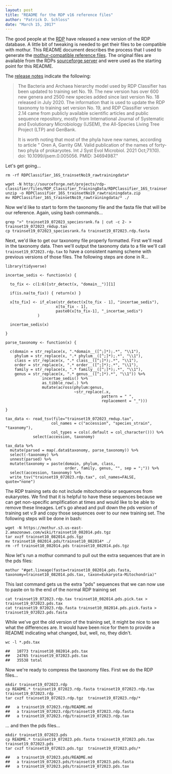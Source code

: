 ```yaml
---
layout: post
title: "README for the RDP v16 reference files"
author: "Patrick D. Schloss"
date: "March 15, 2017"
---
```


The good people at the [RDP](http://rdp.cme.msu.edu) have released a new version of the RDP database. A little bit of tweaking is needed to get their files to be compatible with mothur. This README document describes the process that I used to generate the [mothur-compatible reference files](http://mothur.org/wiki/RDP_reference_files). The original files are available from the RDPs [sourceforge server](http://sourceforge.net/projects/rdp-classifier/files/RDP_Classifier_TrainingData/) and were used as the starting point for this README.

The [release notes](http://rdp.cme.msu.edu/misc/rel10info.jsp#release11_history) indicate the following:

> The Bacteria and Archaea hierarchy model used by RDP Classifier has been updated to training set No. 19. The new version has over 600 new genera and 2500 new species added since last version No. 18 released in July 2020. The information that is used to update the RDP taxonomy to training set version No. 19, and RDP Classifier version 2.14 came from publicly available scientific articles and public sequence repository, mostly from International Journal of Systematic and Evolutionary Microbiology (IJSEM), the All-Species Living Tree Project (LTP) and GenBank.
> 
> It is worth noting that most of the phyla have new names, according to article "
Oren A, Garrity GM. Valid publication of the names of forty-two phyla of prokaryotes. Int J Syst Evol Microbiol. 2021 Oct;71(10). doi: 10.1099/ijsem.0.005056. PMID: 34694987."

Let's get going...

```
rm -rf RDPClassifier_16S_trainsetNo19_rawtrainingdata*

wget -N http://sourceforge.net/projects/rdp-classifier/files/RDP_Classifier_TrainingData/RDPClassifier_16S_trainsetNo19_rawtrainingdata.zip
unzip -o RDPClassifier_16S_trainsetNo19_rawtrainingdata.zip
mv RDPClassifier_16S_trainsetNo19_rawtrainingdata/* ./
```

Now we'd like to start to form the taxonomy file and the fasta file that will be our reference. Again, using bash commands...

```
grep ">" trainset19_072023_speciesrank.fa | cut -c 2- > trainset19_072023_rmdup.tax
cp trainset19_072023_speciesrank.fa trainset19_072023.rdp.fasta
```


Next, we'd like to get our taxonomy file properly formatted. First we'll read in the taxonomy data. Then we'll output the taxonomy data to a file we'll call `trainset19_072023.rdp.tax` to have a consistent naming scheme with previous versions of those files. The following steps are done in R...

```
library(tidyverse)

incertae_sedis <- function(x) {

  to_fix <- c(1:6)[str_detect(x, "domain__")][1]

  if(is.na(to_fix)) { return(x) }

  x[to_fix] <- if_else(str_detect(x[to_fix - 1], "incertae_sedis"),
                      x[to_fix - 1],
                      paste0(x[to_fix-1], "_incertae_sedis")
              )

  incertae_sedis(x)

}

parse_taxonomy <- function(x) {

  c(domain = str_replace(x, ".*domain__([^;]*);.*", "\\1"),
    phylum = str_replace(x, ".* phylum__([^;]*);.*", "\\1"),
    class = str_replace(x, ".* class__([^;]*);.*", "\\1"),
    order = str_replace(x, ".* order__([^;]*);.*", "\\1"),
    family = str_replace(x, ".* family__([^;]*);.*", "\\1"),
    genus = str_replace(x, ".* genus__([^;]*).*", "\\1")) %>%
                incertae_sedis() %>%
                as_tibble_row(.) %>%
                mutate(across(phylum:genus,
                              ~str_replace(.x,
                                          pattern = " ",
                                          replacement = "_")))

}

tax_data <- read_tsv(file="trainset19_072023_rmdup.tax",
                    col_names = c("accession", "species_strain", "taxonomy"),
                    col_types = cols(.default = col_character())) %>%
            select(accession, taxonomy)

tax_data %>%
  mutate(parsed = map(.data$taxonomy, parse_taxonomy)) %>%
  select(-taxonomy) %>%
  unnest(parsed) %>%
  mutate(taxonomy = paste(domain, phylum, class,
                          order, family, genus, "", sep = ";")) %>%
  select(accession, taxonomy) %>%
  write_tsv("trainset19_072023.rdp.tax", col_names=FALSE, quote="none")
```

The RDP training sets do not include mitochondria or sequences from eukaryotes. We find that it is helpful to have these sequences because we can get non-specific amplification at times and would like to be able to remove these lineages. Let's go ahead and pull down the pds version of training set v.9 and copy those sequences over to our new training set. The following steps will be done in bash:

```
wget -N https://mothur.s3.us-east-2.amazonaws.com/wiki/trainset10_082014.pds.tgz
tar xvzf trainset10_082014.pds.tgz
mv trainset10_082014.pds/trainset10_082014* ./
rm -rf trainset10_082014.pds trainset10_082014.pds.tgz
```

Now let's run a mothur command to pull out the extra sequences that are in the pds files:

```
mothur "#get.lineage(fasta=trainset10_082014.pds.fasta, taxonomy=trainset10_082014.pds.tax, taxon=Eukaryota-Mitochondria)"
```

This last command gets us the extra "pds" sequences that we can now use to paste on to the end of the normal RDP training set


```
cat trainset19_072023.rdp.tax trainset10_082014.pds.pick.tax > trainset19_072023.pds.tax
cat trainset19_072023.rdp.fasta trainset10_082014.pds.pick.fasta > trainset19_072023.pds.fasta
```

While we've got the old version of the training set, it might be nice to see what the differences are. It would have been nice for them to provide a README indicating what changed, but, well, no, they didn't.


```
wc -l *.pds.tax
```




```
##   10773 trainset10_082014.pds.tax
##   24765 trainset19_072023.pds.tax
##   35538 total
```

Now we're ready to compress the taxonomy files. First we do the RDP files...


```
mkdir trainset19_072023.rdp
cp README.* trainset19_072023.rdp.fasta trainset19_072023.rdp.tax trainset19_072023.rdp
tar cvzf trainset19_072023.rdp.tgz  trainset19_072023.rdp/*

##   a trainset19_072023.rdp/README.md
##   a trainset19_072023.rdp/trainset19_072023.rdp.fasta
##   a trainset19_072023.rdp/trainset19_072023.rdp.tax
```

... and then the pds files...


```
mkdir trainset19_072023.pds
cp README.* trainset19_072023.pds.fasta trainset19_072023.pds.tax trainset19_072023.pds
tar cvzf trainset19_072023.pds.tgz  trainset19_072023.pds/*

##   a trainset19_072023.pds/README.md
##   a trainset19_072023.pds/trainset19_072023.pds.fasta
##   a trainset19_072023.pds/trainset19_072023.pds.tax
```

